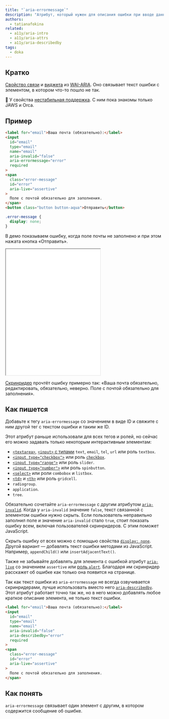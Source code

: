 ```yaml
---
title: "`aria-errormessage`"
description: "Атрибут, который нужен для описания ошибки при вводе данных."
authors:
  - tatianafokina
related:
  - a11y/aria-intro
  - a11y/aria-attrs
  - a11y/aria-describedby
tags:
  - doka
---
```


## Кратко

[Свойство связи](/a11y/aria-attrs/#atributy-svyazi) и [виджета](/a11y/aria-attrs/#atributy-vidzhetov) из [WAI-ARIA](/a11y/aria-intro/#specifikaciya). Оно связывает текст ошибки с элементом, в котором что-то пошло не так.

<aside>

🚧 У свойства [нестабильная поддержка](https://a11ysupport.io/tech/aria/aria-errormessage_attribute). С ним пока знакомы только JAWS и Orca.

</aside>

## Пример

```html
<label for="email">Ваша почта (обязательно):</label>
<input
  id="email"
  type="email"
  name="email"
  aria-invalid="false"
  aria-errormessage="error"
  required
>
<span
  class="error-message"
  id="error"
  aria-live="assertive"
>
  Поле с почтой обязательно для заполнения.
</span>
<button class="button button-aqua">Отправить</button>
```

```css
.error-message {
  display: none;
}
```

В демо показываем ошибку, когда поле почты не заполнено и при этом нажата кнопка «Отправить».

<iframe title="aria-errormessage для пустого поля input" src="demos/field-with-aria-errormessage/" height="400"></iframe>

[Скринридер](/a11y/screenreaders/) прочтёт ошибку примерно так: «Ваша почта обязательно, редактировать, обязательно, неверно. Поле с почтой обязательно для заполнения».

## Как пишется

Добавьте к тегу `aria-errormessage` со значением в виде ID и свяжите с ним другой тег с текстом ошибки и таким же ID.

Этот атрибут раньше использовали для всех тегов и ролей, но сейчас его можно задавать только некоторым интерактивным элементам:

- [`<textarea>`](/html/textarea/), [`<input>` с типами](/html/input/#type) `text`, `email`, `tel`, `url` или роль `textbox`.
- [`<input type="checkbox">`](/html/input/#type) или роль [`checkbox`](/a11y/role-checkbox/).
- [`<input type="range">`](/html/input/#type) или роль `slider`.
- [`<input type="number">`](/html/input/#type) или роль `spinbutton`.
- [`<select>`](/html/select/) или роли `combobox` и `listbox`.
- [`<td>`](/html/tables/#td) и [`<th>`](/html/tables/#th) или роль `gridcell`.
- `radiogroup`.
- `application`.
- `tree`.

Обязательно сочетайте `aria-errormessage` с другим атрибутом [`aria-invalid`](/a11y/aria-invalid/). Когда у `aria-invalid` значение `false`, текст связанной с элементом ошибки нужно скрыть. Если пользователь неправильно заполнил поле и значение `aria-invalid` стало `true`, стоит показать ошибку всем, включая пользователей скринридеров. С этим поможет JavaScript.

Скрыть ошибку от всех можно с помощью свойства [`display: none`](/css/display/). Другой вариант — добавлять текст ошибки методами из JavaScript. Например, `appendChild()` или `insertAdjacentText()`.

Также не забывайте добавлять для элемента с ошибкой атрибут [`aria-live`](/a11y/aria-live/) со значением `assertive` или [роль `alert`](/a11y/role-alert/). Благодаря им скринридер расскажет об ошибке как только она появится на странице.

Так как текст ошибки из `aria-errormessage` не всегда озвучивается скринридерами, лучше использовать вместо него [`aria-describedby`](/a11y/aria-describedby/). Этот атрибут работает точно так же, но в него можно добавлять любое краткое описание элемента, не только текст ошибки.

```html
<label for="email">Ваша почта (обязательно):</label>
<input
  id="email"
  type="email"
  name="email"
  aria-invalid="false"
  aria-describedby="error"
  required
>
<span
  class="error-message"
  id="error"
  aria-live="assertive"
>
  Поле с почтой обязательно для заполнения.
</span>
```

## Как понять

`aria-errormessage` связывает один элемент с другим, в котором содержится сообщение об ошибке.
